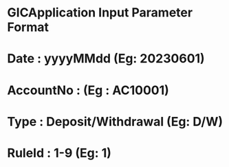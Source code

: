 # GICApplication Input Parameter Format 
# Date : yyyyMMdd (Eg: 20230601)
# AccountNo : (Eg : AC10001) 
# Type : Deposit/Withdrawal (Eg: D/W)
# RuleId : 1-9 (Eg: 1)
